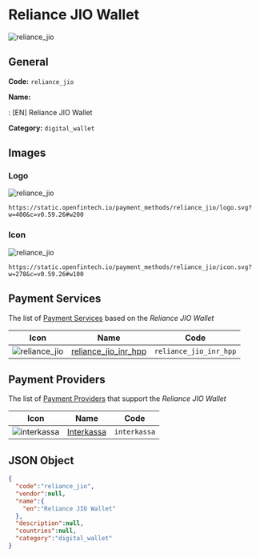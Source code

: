 
# Reliance JIO Wallet 
![reliance_jio](https://static.openfintech.io/payment_methods/reliance_jio/logo.svg?w=400&c=v0.59.26#w200)  

## General 
**Code:** `reliance_jio` 
 
**Name:** 
 
:	[EN] Reliance JIO Wallet 
 
**Category:** `digital_wallet` 
 

## Images 

### Logo 
![reliance_jio](https://static.openfintech.io/payment_methods/reliance_jio/logo.svg?w=400&c=v0.59.26#w200)  

```
https://static.openfintech.io/payment_methods/reliance_jio/logo.svg?w=400&c=v0.59.26#w200
```  

### Icon 
![reliance_jio](https://static.openfintech.io/payment_methods/reliance_jio/icon.svg?w=278&c=v0.59.26#w100)  

```
https://static.openfintech.io/payment_methods/reliance_jio/icon.svg?w=278&c=v0.59.26#w100
```  

## Payment Services 
 
The list of [Payment Services](/payment-services/) based on the _Reliance JIO Wallet_ 

|Icon|Name|Code| 
|:---:|:---:|:---:| 
|![reliance_jio](https://static.openfintech.io/payment_methods/reliance_jio/icon.svg?w=278&c=v0.59.26#w100) |[reliance_jio_inr_hpp](/payment-services/reliance_jio_inr_hpp/)|`reliance_jio_inr_hpp`| 
 

## Payment Providers 
 
The list of [Payment Providers](/payment-providers/) that support the _Reliance JIO Wallet_ 

|Icon|Name|Code| 
|:---:|:---:|:---:| 
|![interkassa](https://static.openfintech.io/payment_providers/interkassa/icon.svg?w=278&c=v0.59.26#w100) |[Interkassa](/payment-providers/interkassa/)|`interkassa`| 
 

## JSON Object 

```json
{
  "code":"reliance_jio",
  "vendor":null,
  "name":{
    "en":"Reliance JIO Wallet"
  },
  "description":null,
  "countries":null,
  "category":"digital_wallet"
}
```  
